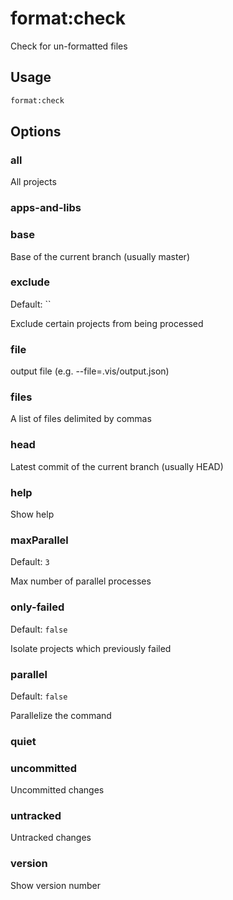 # format:check

Check for un-formatted files

## Usage

```bash
format:check
```

## Options

### all

All projects

### apps-and-libs

### base

Base of the current branch (usually master)

### exclude

Default: ``

Exclude certain projects from being processed

### file

output file (e.g. --file=.vis/output.json)

### files

A list of files delimited by commas

### head

Latest commit of the current branch (usually HEAD)

### help

Show help

### maxParallel

Default: `3`

Max number of parallel processes

### only-failed

Default: `false`

Isolate projects which previously failed

### parallel

Default: `false`

Parallelize the command

### quiet

### uncommitted

Uncommitted changes

### untracked

Untracked changes

### version

Show version number
